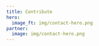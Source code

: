 ```yaml
---
title: Contribute
hero:
  image_ft: img/contact-hero.png
partner:
  image: img/contact-hero.png
---
```

